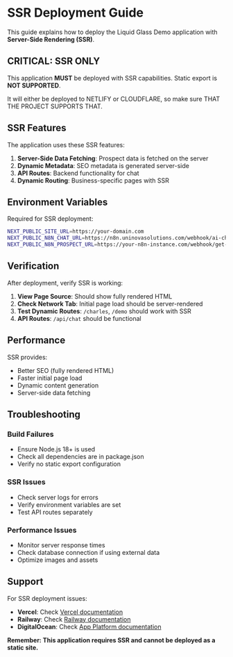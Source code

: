 # SSR Deployment Guide

This guide explains how to deploy the Liquid Glass Demo application with **Server-Side Rendering (SSR)**.

## CRITICAL: SSR ONLY

This application **MUST** be deployed with SSR capabilities. Static export is **NOT SUPPORTED**.


It will either be deployed to NETLIFY or CLOUDFLARE, so make sure THAT THE PROJECT SUPPORTS THAT.


## SSR Features

The application uses these SSR features:

1. **Server-Side Data Fetching**: Prospect data is fetched on the server
2. **Dynamic Metadata**: SEO metadata is generated server-side
3. **API Routes**: Backend functionality for chat
4. **Dynamic Routing**: Business-specific pages with SSR

## Environment Variables

Required for SSR deployment:

```bash
NEXT_PUBLIC_SITE_URL=https://your-domain.com
NEXT_PUBLIC_N8N_CHAT_URL=https://n8n.uninovasolutions.com/webhook/ai-chat
NEXT_PUBLIC_N8N_PROSPECT_URL=https://your-n8n-instance.com/webhook/get-prospect
```

## Verification

After deployment, verify SSR is working:

1. **View Page Source**: Should show fully rendered HTML
2. **Check Network Tab**: Initial page load should be server-rendered
3. **Test Dynamic Routes**: `/charles`, `/demo` should work with SSR
4. **API Routes**: `/api/chat` should be functional

## Performance

SSR provides:

- Better SEO (fully rendered HTML)
- Faster initial page load
- Dynamic content generation
- Server-side data fetching

## Troubleshooting

### Build Failures
- Ensure Node.js 18+ is used
- Check all dependencies are in package.json
- Verify no static export configuration

### SSR Issues
- Check server logs for errors
- Verify environment variables are set
- Test API routes separately

### Performance Issues
- Monitor server response times
- Check database connection if using external data
- Optimize images and assets

## Support

For SSR deployment issues:
- **Vercel**: Check [Vercel documentation](https://vercel.com/docs)
- **Railway**: Check [Railway documentation](https://docs.railway.app/)
- **DigitalOcean**: Check [App Platform documentation](https://docs.digitalocean.com/products/app-platform/)

**Remember: This application requires SSR and cannot be deployed as a static site.**